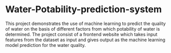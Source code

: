 # Water-Potability-prediction-system
This project demonstrates the use of machine learning to predict the quality of water on the basis of different factors from which potability of water is determined. The project consist of a frontend website which takes input features from the dataset as input and gives output as the machine learning model prediction for the water quality.
